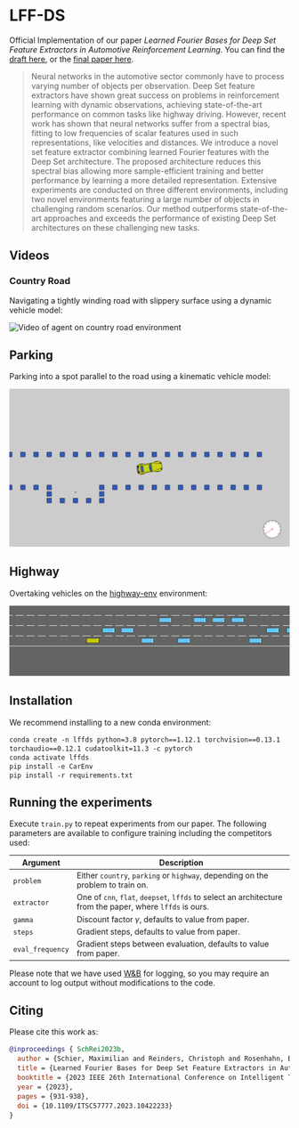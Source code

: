 # LFF-DS

Official Implementation of our paper _Learned Fourier Bases for Deep Set Feature Extractors in Automotive Reinforcement Learning_.
You can find the [draft here](http://www.tnt.uni-hannover.de/papers/data/1680/LFF-DS.pdf), or the [final paper here](https://ieeexplore.ieee.org/stamp/stamp.jsp?arnumber=10422233).

> Neural networks in the automotive sector commonly have to process varying number of objects per observation. 
Deep Set feature extractors have shown great success on problems in reinforcement learning with dynamic observations, achieving state-of-the-art performance on common tasks like highway driving.
However, recent work has shown that neural networks suffer from a spectral bias, fitting to low frequencies of scalar features used in such representations, like velocities and distances.
We introduce a novel set feature extractor combining learned Fourier features with the Deep Set architecture. 
The proposed architecture reduces this spectral bias allowing more sample-efficient training and better performance by learning a more detailed representation.
Extensive experiments are conducted on three different environments, including two novel environments featuring a large number of objects in challenging random scenarios.
Our method outperforms state-of-the-art approaches and exceeds the performance of existing Deep Set architectures on these challenging new tasks.

## Videos

### Country Road
Navigating a tightly winding road with slippery surface using a dynamic vehicle model:

![Video of agent on country road environment](Docs/CountryRoadShort.gif)

## Parking
Parking into a spot parallel to the road using a kinematic vehicle model:

![Video of agent on parking environment](Docs/ParkingShort.gif)

## Highway
Overtaking vehicles on the [highway-env](https://github.com/Farama-Foundation/HighwayEnv) environment:

![Video of agent on highway-env environment](Docs/Highway.gif)

## Installation

We recommend installing to a new conda environment:

```shell
conda create -n lffds python=3.8 pytorch==1.12.1 torchvision==0.13.1 torchaudio==0.12.1 cudatoolkit=11.3 -c pytorch
conda activate lffds
pip install -e CarEnv
pip install -r requirements.txt
```

## Running the experiments

Execute `train.py` to repeat experiments from our paper.
The following parameters are available to configure training including the competitors used:

Argument | Description
---|---
`problem` | Either `country`, `parking` or `highway`, depending on the problem to train on.
`extractor` | One of `cnn`, `flat`, `deepset`, `lffds` to select an architecture from the paper, where `lffds` is ours.
`gamma` | Discount factor $\gamma$, defaults to value from paper.
`steps` | Gradient steps, defaults to value from paper.
`eval_frequency` | Gradient steps between evaluation, defaults to value from paper.

Please note that we have used [W&B](https://wandb.ai/) for logging, so you may require an account to log output without modifications to the code.

## Citing

Please cite this work as:

```bibtex
@inproceedings { SchRei2023b,
  author = {Schier, Maximilian and Reinders, Christoph and Rosenhahn, Bodo},
  title = {Learned Fourier Bases for Deep Set Feature Extractors in Automotive Reinforcement Learning},
  booktitle = {2023 IEEE 26th International Conference on Intelligent Transportation Systems (ITSC)},
  year = {2023},
  pages = {931-938},
  doi = {10.1109/ITSC57777.2023.10422233}
}
```
